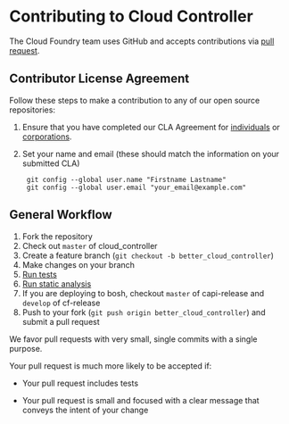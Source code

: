 # Contributing to Cloud Controller

The Cloud Foundry team uses GitHub and accepts contributions via
[pull request](https://help.github.com/articles/using-pull-requests).

## Contributor License Agreement

Follow these steps to make a contribution to any of our open source repositories:

1. Ensure that you have completed our CLA Agreement for
  [individuals](https://www.cloudfoundry.org/wp-content/uploads/2015/09/CFF_Individual_CLA.pdf) or
  [corporations](https://www.cloudfoundry.org/wp-content/uploads/2015/09/CFF_Corporate_CLA.pdf).

1. Set your name and email (these should match the information on your submitted CLA)

        git config --global user.name "Firstname Lastname"
        git config --global user.email "your_email@example.com"

## General Workflow

1. Fork the repository
1. Check out `master` of cloud_controller 
1. Create a feature branch (`git checkout -b better_cloud_controller`)
1. Make changes on your branch
1. [Run tests](https://github.com/cloudfoundry/cloud_controller_ng#testing)
1. [Run static analysis](https://github.com/cloudfoundry/cloud_controller_ng#static-analysis)
1. If you are deploying to bosh, checkout `master` of capi-release and `develop` of cf-release
1. Push to your fork (`git push origin better_cloud_controller`) and submit a pull request

We favor pull requests with very small, single commits with a single purpose.

Your pull request is much more likely to be accepted if:

* Your pull request includes tests

* Your pull request is small and focused with a clear message that conveys the intent of your change
